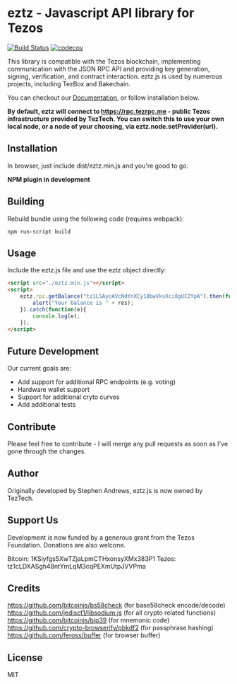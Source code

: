 # eztz - Javascript API library for Tezos

[![Build
Status](https://travis-ci.org/stephenandrews/eztz.svg?branch=master)](https://travis-ci.org/stephenandrews/eztz) [![codecov](https://codecov.io/gh/stephenandrews/eztz/branch/master/graph/badge.svg)](https://codecov.io/gh/stephenandrews/eztz)

This library is compatible with the Tezos blockchain, implementing communication with the JSON RPC API and providing key generation, signing, verification, and contract interaction. eztz.js is used by numerous projects, including TezBox and Bakechain.

You can checkout our [Documentation](https://github.com/stephenandrews/eztz/wiki/Documentation), or follow installation below.

**By default, eztz will connect to https://rpc.tezrpc.me - public Tezos infrastructure provided by TezTech. You can switch this to use your own local node, or a node of your choosing, via eztz.node.setProvider(url).**

## Installation
In browser, just include dist/eztz.min.js and you're good to go.

**NPM plugin in development**

## Building
Rebuild bundle using the following code (requires webpack):

```
npm run-script build
```

## Usage
Include the eztz.js file and use the eztz object directly:
```html
<script src="./eztz.min.js"></script>
<script>
    eztz.rpc.getBalance("tz1LSAycAVcNdYnXCy18bwVksXci8gUC2YpA").then(function(res){
        alert("Your balance is " + res);
    }).catch(function(e){
        console.log(e);
    });
</script>
```

## Future Development
Our current goals are:
* Add support for additional RPC endpoints (e.g. voting)
* Hardware wallet support
* Support for additional cryto curves
* Add additional tests

## Contribute
Please feel free to contribute - I will merge any pull requests as soon as I've gone through the changes.

## Author
Originally developed by Stephen Andrews, eztz.js is now owned by TezTech.

## Support Us
Development is now funded by a generous grant from the Tezos Foundation. Donations are also welcone.

Bitcoin: 1KSiyfgs5XwTZjaLpmCTHxonsyXMx383P1
Tezos: tz1cLDXASgh48ntYmLqM3cqPEXmUtpJVVPma

## Credits
https://github.com/bitcoinjs/bs58check (for base58check encode/decode)  
https://github.com/jedisct1/libsodium.js (for all crypto related functions)  
https://github.com/bitcoinjs/bip39 (for mnemonic code)  
https://github.com/crypto-browserify/pbkdf2 (for passphrase hashing)  
https://github.com/feross/buffer (for browser buffer)

## License
MIT
